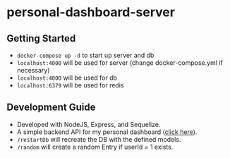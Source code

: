 # personal-dashboard-server

## Getting Started

- `docker-compose up -d` to start up server and db
- `localhost:4000` will be used for server (change docker-compose.yml if necessary)
- `localhost:4000` will be used for db
- `localhost:6379` will be used for redis

## Development Guide

- Developed with NodeJS, Express, and Sequelize.
- A simple backend API for my personal dashboard ([click here](https://github.com/danielkim107/dashboard)).
- `/restartDb` will recreate the DB with the defined models.
- `/random` will create a random Entry if userId = 1 exists.